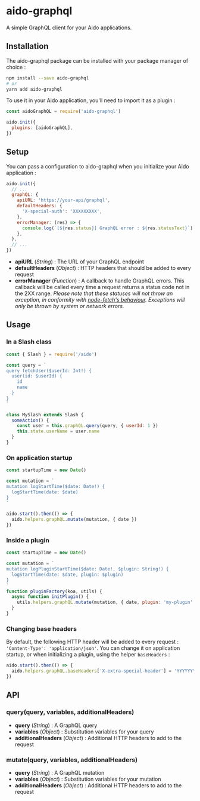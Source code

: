 # aido-graphql

A simple GraphQL client for your Aido applications.

## Installation

The aido-graphql package can be installed with your package manager of choice :

```sh
npm install --save aido-graphql
# or
yarn add aido-graphql
```

To use it in your Aido application, you'll need to import it as a plugin :

```javascript
const aidoGraphQL = require('aido-graphql')

aido.init({
  plugins: [aidoGraphQL],
})
```

## Setup

You can pass a configuration to aido-graphql when you initialize your Aido application :

```javascript
aido.init({
  // ...
  graphQL: {
    apiURL: 'https://your-api/graphql',
    defaultHeaders: {
      'X-special-auth': 'XXXXXXXXX',
    },
    errorManager: (res) => {
      console.log(`[${res.status}] GraphQL error : ${res.statusText}`)
    },
  },
  // ...
})
```

* **apiURL** (*String*) : The URL of your GraphQL endpoint
* **defaultHeaders** (*Object*) : HTTP headers that should be added to every request
* **errorManager** (*Function*) : A callback to handle GraphQL errors. This callback will be called every time a request returns a status code not in the 2XX range. *Please note that these statuses will not throw an exception, in conformity with [node-fetch's behaviour](https://www.npmjs.com/package/node-fetch#handling-exceptions). Exceptions will only be thrown by system or network errors.*

## Usage

### In a Slash class

```javascript
const { Slash } = require('/aido')

const query = `
query fetchUser($userId: Int!) {
  user(id: $userId) {
    id
    name
  }
}
`

class MySlash extends Slash {
  someAction() {
    const user = this.graphQL.query(query, { userId: 1 })
    this.state.userName = user.name
  }
}
```

### On application startup

```javascript
const startupTime = new Date()

const mutation = `
mutation logStartTime($date: Date!) {
  logStartTime(date: $date)
}
`

aido.start().then(() => {
  aido.helpers.graphQL.mutate(mutation, { date })
})
```

### Inside a plugin

```javascript
const startupTime = new Date()

const mutation = `
mutation logPluginStartTime($date: Date!, $plugin: String!) {
  logStartTime(date: $date, plugin: $plugin)
}
`
function pluginFactory(koa, utils) {
  async function initPlugin() {
    utils.helpers.graphQL.mutate(mutation, { date, plugin: 'my-plugin' })
  }
}
```

### Changing base headers

By default, the following HTTP header will be added to every request : `'Content-Type': 'application/json'`. You can change it on application startup, or when initializing a plugin, using the helper `baseHeaders` :

```javascript
aido.start().then(() => {
  aido.helpers.graphQL.baseHeaders['X-extra-special-header'] = 'YYYYYYYYYY'
})
```

## API

### query(query, variables, additionalHeaders)

* **query** (*String*) : A GraphQL query
* **variables** (*Object*) : Substitution variables for your query
* **additionalHeaders** (*Object*) : Additional HTTP headers to add to the request

### mutate(query, variables, additionalHeaders)

* **query** (*String*) : A GraphQL mutation
* **variables** (*Object*) : Substitution variables for your mutation
* **additionalHeaders** (*Object*) : Additional HTTP headers to add to the request
